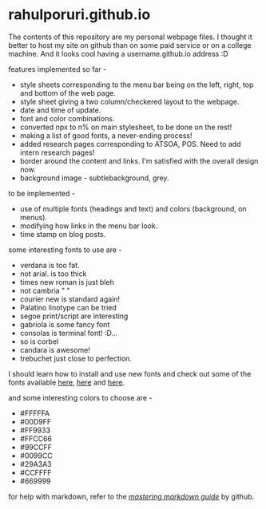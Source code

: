 rahulporuri.github.io
=====================
The contents of this repository are my personal webpage files. I thought it better to host my site on github than on some paid service or on a college machine. And it looks cool having a username.github.io address :D

features implemented so far - 
* style sheets corresponding to the menu bar being on the left, right, top and bottom of the web page.
* style sheet giving a two column/checkered layout to the webpage.
* date and time of update.
* font and color combinations.
* converted npx to n% on main stylesheet, to be done on the rest!
* making a list of good fonts, a never-ending process!
* added research pages corresponding to ATSOA, POS. Need to add intern research pages!
* border around the content and links.  I'm satisfied with the overall design now.
* background image - subtlebackground, grey.

to be implemented - 
* use of multiple fonts (headings and text) and colors (background, on menus). 
* modifying how links in the menu bar look.
* time stamp on blog posts.

some interesting fonts to use are - 
* verdana is too fat. 
* not arial. is too thick
* times new roman is just bleh
* not cambria " "
* courier new is standard again!
* Palatino linotype can be tried
* segoe print/script are interesting
* gabriola is some fancy font
* consolas is terminal font! :D...
* so is corbel
* candara is awesome! 
* trebuchet just close to perfection.

I should learn how to install and use new fonts and check out some of the fonts available [here](http://www.fontsquirrel.com/fonts/list/popular), [here](http://www.webdesignerdepot.com/2011/08/the-most-popular-fonts-used-by-designers/) and [here](http://platowebdesign.com/articles/fonts/). 

and some interesting colors to choose are - 
* #FFFFFA
* #00D9FF
* #FF9933
* #FFCC66
* #99CCFF
* #0099CC
* #29A3A3
* #CCFFFF
* #669999

for help with markdown, refer to the [*mastering markdown guide*](https://guides.github.com/features/mastering-markdown/) by github.